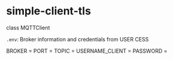 # simple-client-tls

class MQTTClient

`.env`: Broker information and credentials from USER CESS

BROKER =
PORT =
TOPIC =
USERNAME_CLIENT =
PASSWORD =
